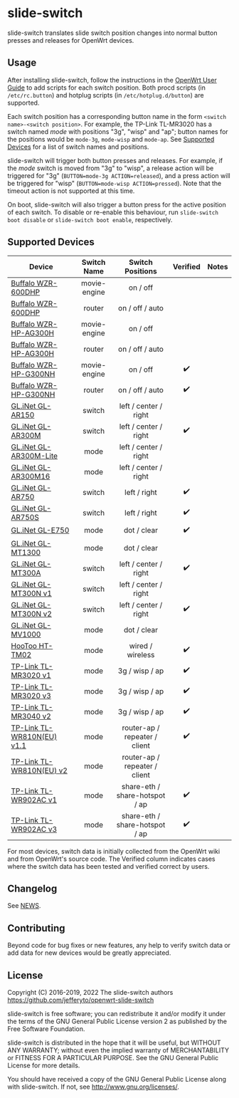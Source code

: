 # slide-switch

slide-switch translates slide switch position changes into normal button
presses and releases for OpenWrt devices.

## Usage

After installing slide-switch, follow the instructions in the [OpenWrt
User Guide][] to add scripts for each switch position. Both procd
scripts (in `/etc/rc.button`) and hotplug scripts (in
`/etc/hotplug.d/button`) are supported.

Each switch position has a corresponding button name in the form
`<switch name>-<switch position>`. For example, the TP-Link TL-MR3020
has a switch named *mode* with positions "3g", "wisp" and "ap"; button
names for the positions would be `mode-3g`, `mode-wisp` and `mode-ap`.
See [Supported Devices][] for a list of switch names
and positions.

slide-switch will trigger both button presses and releases. For example,
if the *mode* switch is moved from "3g" to "wisp", a release action will
be triggered for "3g" (`BUTTON=mode-3g ACTION=released`), and a press
action will be triggered for "wisp" (`BUTTON=mode-wisp ACTION=pressed`).
Note that the timeout action is not supported at this time.

On boot, slide-switch will also trigger a button press for the active
position of each switch. To disable or re-enable this behaviour, run
`slide-switch boot disable` or `slide-switch boot enable`, respectively.

[OpenWrt User Guide]: https://openwrt.org/docs/guide-user/hardware/hardware.button
[Supported Devices]: #supported-devices

## Supported Devices

| Device                         | Switch Name  | Switch Positions               | Verified           | Notes |
| ------------------------------ | :----------: | :----------------------------: | :----------------: | ----- |
| [Buffalo WZR-600DHP][]         | movie-engine | on / off                       |                    |       |
| [Buffalo WZR-600DHP][]         | router       | on / off / auto                |                    |       |
| [Buffalo WZR-HP-AG300H][]      | movie-engine | on / off                       |                    |       |
| [Buffalo WZR-HP-AG300H][]      | router       | on / off / auto                |                    |       |
| [Buffalo WZR-HP-G300NH][]      | movie-engine | on / off                       | :heavy_check_mark: |       |
| [Buffalo WZR-HP-G300NH][]      | router       | on / off / auto                | :heavy_check_mark: |       |
| [GL.iNet GL-AR150][]           | switch       | left / center / right          |                    |       |
| [GL.iNet GL-AR300M][]          | switch       | left / center / right          | :heavy_check_mark: |       |
| [GL.iNet GL-AR300M-Lite][]     | mode         | left / center / right          |                    |       |
| [GL.iNet GL-AR300M16][]        | mode         | left / center / right          |                    |       |
| [GL.iNet GL-AR750][]           | switch       | left / right                   | :heavy_check_mark: |       |
| [GL.iNet GL-AR750S][]          | switch       | left / right                   | :heavy_check_mark: |       |
| [GL.iNet GL-E750][]            | mode         | dot / clear                    | :heavy_check_mark: |       |
| [GL.iNet GL-MT1300][]          | mode         | dot / clear                    |                    |       |
| [GL.iNet GL-MT300A][]          | switch       | left / center / right          | :heavy_check_mark: |       |
| [GL.iNet GL-MT300N v1][]       | switch       | left / center / right          |                    |       |
| [GL.iNet GL-MT300N v2][]       | switch       | left / center / right          | :heavy_check_mark: |       |
| [GL.iNet GL-MV1000][]          | mode         | dot / clear                    |                    |       |
| [HooToo HT-TM02][]             | mode         | wired / wireless               | :heavy_check_mark: |       |
| [TP-Link TL-MR3020 v1][]       | mode         | 3g / wisp / ap                 | :heavy_check_mark: |       |
| [TP-Link TL-MR3020 v3][]       | mode         | 3g / wisp / ap                 | :heavy_check_mark: |       |
| [TP-Link TL-MR3040 v2][]       | mode         | 3g / wisp / ap                 | :heavy_check_mark: |       |
| [TP-Link TL-WR810N(EU) v1.1][] | mode         | router-ap / repeater / client  | :heavy_check_mark: |       |
| [TP-Link TL-WR810N(EU) v2][]   | mode         | router-ap / repeater / client  |                    |       |
| [TP-Link TL-WR902AC v1][]      | mode         | share-eth / share-hotspot / ap | :heavy_check_mark: |       |
| [TP-Link TL-WR902AC v3][]      | mode         | share-eth / share-hotspot / ap | :heavy_check_mark: |       |

For most devices, switch data is initially collected from the OpenWrt
wiki and from OpenWrt's source code. The Verified column indicates cases
where the switch data has been tested and verified correct by users.

[Buffalo WZR-600DHP]: https://openwrt.org/toh/buffalo/wzr-600dhp
[Buffalo WZR-HP-AG300H]: https://openwrt.org/toh/buffalo/wzr-hp-ag300h
[Buffalo WZR-HP-G300NH]: https://openwrt.org/toh/buffalo/wzr-hp-g300h
[GL.iNet GL-AR150]: https://openwrt.org/toh/gl.inet/gl-ar150
[GL.iNet GL-AR300M]: https://openwrt.org/toh/gl.inet/gl-ar300m
[GL.iNet GL-AR300M-Lite]: https://openwrt.org/toh/gl.inet/gl-ar300m_lite
[GL.iNet GL-AR300M16]: https://openwrt.org/toh/gl.inet/gl-ar300m
[GL.iNet GL-AR750]: https://openwrt.org/toh/gl.inet/gl-ar750
[GL.iNet GL-AR750S]: https://openwrt.org/toh/gl.inet/gl-ar750s
[GL.iNet GL-E750]: https://openwrt.org/toh/gl.inet/gl-e750
[GL.iNet GL-MT1300]: https://openwrt.org/toh/gl.inet/gl-mt1300_v1
[GL.iNet GL-MT300A]: https://openwrt.org/toh/gl.inet/gl-mt300a
[GL.iNet GL-MT300N v1]: https://openwrt.org/toh/gl.inet/gl-mt300n_v1
[GL.iNet GL-MT300N v2]: https://openwrt.org/toh/gl.inet/gl-mt300n_v2
[GL.iNet GL-MV1000]: https://openwrt.org/toh/gl.inet/gl-mv1000
[HooToo HT-TM02]: https://openwrt.org/toh/hootoo/tripmate-nano
[TP-Link TL-MR3020 v1]: https://openwrt.org/toh/tp-link/tl-mr3020
[TP-Link TL-MR3020 v3]: https://openwrt.org/toh/tp-link/tl-mr3020_v3
[TP-Link TL-MR3040 v2]: https://openwrt.org/toh/tp-link/tl-mr3040
[TP-Link TL-WR810N(EU) v1.1]: https://openwrt.org/toh/tp-link/tl-wr810n
[TP-Link TL-WR810N(EU) v2]: https://openwrt.org/toh/tp-link/tl-wr810n
[TP-Link TL-WR902AC v1]: https://openwrt.org/toh/tp-link/tl-wr902ac_v1
[TP-Link TL-WR902AC v3]: https://openwrt.org/toh/tp-link/tl-wr902ac_v3

## Changelog

See [NEWS][].

[NEWS]: NEWS.md

## Contributing

Beyond code for bug fixes or new features, any help to verify switch
data or add data for new devices would be greatly appreciated.

## License

Copyright (C) 2016-2019, 2022 The slide-switch authors  
<https://github.com/jefferyto/openwrt-slide-switch>

slide-switch is free software; you can redistribute it and/or
modify it under the terms of the GNU General Public License
version 2 as published by the Free Software Foundation.

slide-switch is distributed in the hope that it will be useful,
but WITHOUT ANY WARRANTY; without even the implied warranty of
MERCHANTABILITY or FITNESS FOR A PARTICULAR PURPOSE.  See the
GNU General Public License for more details.

You should have received a copy of the GNU General Public License
along with slide-switch.  If not, see <http://www.gnu.org/licenses/>.
